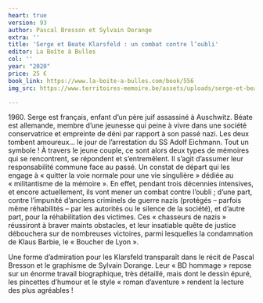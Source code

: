 ```yaml
---
heart: true
version: 93
author: Pascal Bresson et Sylvain Dorange
extra: ''
title: 'Serge et Beate Klarsfeld : un combat contre l’oubli'
editor: La Boîte à Bulles
col: ''
year: "2020"
price: 25 €
book_link: https://www.la-boite-a-bulles.com/book/556
img_src: https://www.territoires-memoire.be/assets/uploads/serge-et-beate-klarsfeld.jpg

---
```

1960\. Serge est français, enfant d’un père juif assassiné à Auschwitz. Béate est allemande, membre d’une jeunesse qui peine à vivre dans une société conservatrice et empreinte de déni par rapport à son passé nazi. Les deux tombent amoureux… le jour de l’arrestation du SS Adolf Eichmann. Tout un symbole ! À travers le jeune couple, ce sont alors deux types de mémoires qui se rencontrent, se répondent et s’entremêlent. Il s’agit d’assumer leur responsabilité commune face au passé. Un constat de départ qui les engage à « quitter la voie normale pour une vie singulière » dédiée au « militantisme de la mémoire ». En effet, pendant trois décennies intensives, et encore actuellement, ils vont mener un combat contre l’oubli ; d’une part, contre l’impunité d’anciens criminels de guerre nazis (protégés – parfois même réhabilités – par les autorités ou le silence de la société), et d’autre part, pour la réhabilitation des victimes. Ces « chasseurs de nazis » réussiront à braver maints obstacles, et leur insatiable quête de justice débouchera sur de nombreuses victoires, parmi lesquelles la condamnation de Klaus Barbie, le « Boucher de Lyon ». 

Une forme d’admiration pour les Klarsfeld transparaît dans le récit de Pascal Bresson et le graphisme de Sylvain Dorange. Leur « BD hommage » repose sur un énorme travail biographique, très détaillé, mais dont le dessin épuré, les pincettes d’humour et le style « roman d’aventure » rendent la lecture des plus agréables !